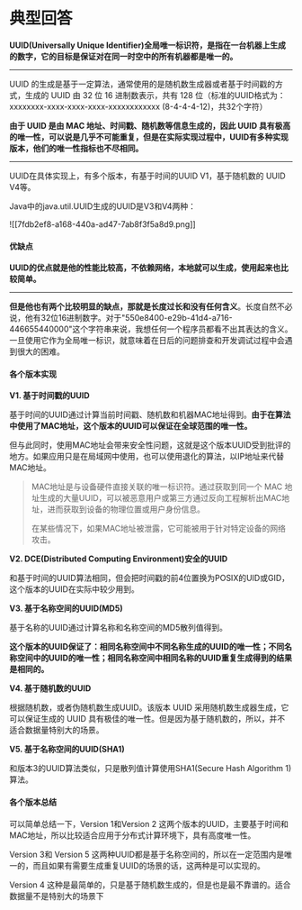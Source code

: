 # 典型回答


**UUID(Universally Unique Identifier)全局唯一标识符，是指在一台机器上生成的数字，它的目标是保证对在同一时空中的所有机器都是唯一的。**

****

UUID 的生成是基于一定算法，通常使用的是随机数生成器或者基于时间戳的方式，生成的 UUID 由 32 位 16 进制数表示，共有 128 位（标准的UUID格式为：xxxxxxxx-xxxx-xxxx-xxxx-xxxxxxxxxxxx (8-4-4-4-12)，共32个字符）



**由于 UUID 是由 MAC 地址、时间戳、随机数等信息生成的，因此 UUID 具有极高的唯一性，可以说是几乎不可能重复，但是在实际实现过程中，UUID有多种实现版本，他们的唯一性指标也不尽相同。**

****

UUID在具体实现上，有多个版本，有基于时间的UUID V1，基于随机数的 UUID V4等。



Java中的java.util.UUID生成的UUID是V3和V4两种：



![[7fdb2ef8-a168-440a-ad47-7ab8f3f5a8d9.png]]

<font style="color:rgb(34, 34, 34);"></font>

#### 优缺点


**UUID的优点就是他的性能比较高，不依赖网络，本地就可以生成，使用起来也比较简单。**

****

**但是他也有两个比较明显的缺点，那就是长度过长和没有任何含义**。长度自然不必说，他有32位16进制数字。对于"550e8400-e29b-41d4-a716-446655440000"这个字符串来说，我想任何一个程序员都看不出其表达的含义。一旦使用它作为全局唯一标识，就意味着在日后的问题排查和开发调试过程中会遇到很大的困难。



#### 各个版本实现


**V1. 基于时间戳的UUID**



基于时间的UUID通过计算当前时间戳、随机数和机器MAC地址得到。**由于在算法中使用了MAC地址，这个版本的UUID可以保证在全球范围的唯一性。**



但与此同时，使用MAC地址会带来安全性问题，这就是这个版本UUID受到批评的地方。如果应用只是在局域网中使用，也可以使用退化的算法，以IP地址来代替MAC地址。



> MAC地址是与设备硬件直接关联的唯一标识符。通过获取到同一个 MAC 地址生成的大量UUID，可以被恶意用户或第三方通过反向工程解析出MAC地址，进而获取到设备的物理位置或用户身份信息。
>
> 在某些情况下，如果MAC地址被泄露，它可能被用于针对特定设备的网络攻击。
>



**V2. DCE(Distributed Computing Environment)安全的UUID**



和基于时间的UUID算法相同，但会把时间戳的前4位置换为POSIX的UID或GID，这个版本的UUID在实际中较少用到。



**V3. 基于名称空间的UUID(MD5)**



基于名称的UUID通过计算名称和名称空间的MD5散列值得到。



**这个版本的UUID保证了：相同名称空间中不同名称生成的UUID的唯一性；不同名称空间中的UUID的唯一性；相同名称空间中相同名称的UUID重复生成得到的结果是相同的。**



**V4. 基于随机数的UUID**



根据随机数，或者伪随机数生成UUID。该版本 UUID 采用随机数生成器生成，它可以保证生成的 UUID 具有极佳的唯一性。但是因为基于随机数的，所以，并不适合数据量特别大的场景。



**V5. 基于名称空间的UUID(SHA1)**



和版本3的UUID算法类似，只是散列值计算使用SHA1(Secure Hash Algorithm 1)算法。



#### 各个版本总结


可以简单总结一下，Version 1和Version 2 这两个版本的UUID，主要基于时间和MAC地址，所以比较适合应用于分布式计算环境下，具有高度唯一性。



Version 3和 Version 5 这两种UUID都是基于名称空间的，所以在一定范围内是唯一的，而且如果有需要生成重复UUID的场景的话，这两种是可以实现的。



Version 4 这种是最简单的，只是基于随机数生成的，但是也是最不靠谱的。适合数据量不是特别大的场景下



